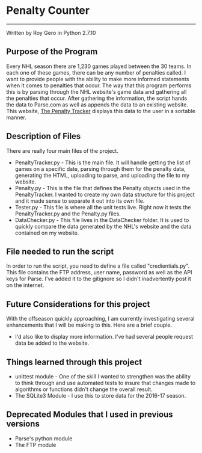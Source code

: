 # Penalty Counter
---------
Written by Roy Gero in Python 2.7.10

## Purpose of the Program
Every NHL season there are 1,230 games played between the 30 teams. In each one of these games, there can be any number of penalties called. I want to provide people with the ability to make more informed statements when it comes to penalties that occur. The way that this program performs this is by parsing through the NHL website's game data and gathering all the penalties that occur. After gathering the information, the script hands the data to Parse.com as well as appends the data to an existing website. This website, [The Penalty Tracker](http://roymond.net/penaltytracker) displays this data to the user in a sortable manner.

## Description of Files
There are really four main files of the project.
* PenaltyTracker.py - This is the main file. It will handle getting the list of games on a specific date, parsing through them for the penalty data, generating the HTML, uploading to parse, and uploading the file to my website.
* Penalty.py - This is the file that defines the Penalty objects used in the PenaltyTracker. I wanted to create my own data structure for this project and it made sense to separate it out into its own file.
* Tester.py - This file is where all the unit tests live. Right now it tests the PenaltyTracker.py and the Penalty.py files.
* DataChecker.py - This file lives in the DataChecker folder. It is used to quickly compare the data generated by the NHL's website and the data contained on my website.

## File needed to run the script
In order to run the script, you need to define a file called "credientials.py". This file contains the FTP address, user name, password as well as the API keys for Parse. I've added it to the gitignore so I didn't inadvertently post it on the internet.

## Future Considerations for this project
With the offseason quickly approaching, I am currently investigating several enhancements that I will be making to this. Here are a brief couple.
* I'd also like to display more information. I've had several people request data be added to the website.

## Things learned through this project
* unittest module - One of the skill I wanted to strengthen was the ability to think through and use automated tests to insure that changes made to algorithms or functions didn't change the overall result.
* The SQLite3 Module - I use this to store data for the 2016-17 season.

## Deprecated Modules that I used in previous versions
* Parse's python module
* The FTP module
